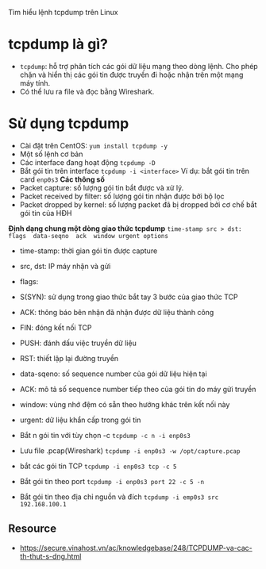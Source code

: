 Tìm hiểu lệnh tcpdump trên Linux

# tcpdump là gì?

- `tcpdump`: hỗ trợ phân tích các gói dữ liệu mạng theo dòng lệnh. Cho phép chặn và hiển thị các gói tin được truyền đi hoặc nhận trên một mạng máy tính.
- Có thể lưu ra file và đọc bằng Wireshark.

# Sử dụng tcpdump

- Cài đặt trên CentOS: 
`yum install tcpdump -y`
- Một số lệnh cơ bản
 - Các interface đang hoạt động
 `tcpdump -D`
 - Bắt gói tin trên interface
 `tcpdump -i <interface>`
Ví dụ: bắt gói tin trên card `enp0s3`
 **Các thông số**
 - Packet capture: số lượng gói tin bắt được và xử lý.
 - Packet received by filter: số lượng gói tin nhận được bởi bộ lọc
 - Packet dropped by kernel: số lượng packet đã bị dropped bởi cơ chế bắt gói tin của HĐH

**Định dạng chung một dòng giao thức tcpdump**
`time-stamp src > dst:  flags  data-seqno  ack  window urgent options`

 - time-stamp: thời gian gói tin được capture
 - src, dst: IP máy nhận và gửi
 - flags: 
  - S(SYN): sử dụng trong giao thức bắt tay 3 bước của giao thức TCP
  - ACK: thông báo bên nhận đã nhận được dữ liệu thành công
  - FIN: đóng kết nối TCP
  - PUSH: đánh dấu việc truyền dữ liệu
  - RST: thiết lập lại đường truyền
 - data-sqeno: số sequence number của gói dữ liệu hiện tại
 - ACK: mô tả số sequence number tiếp theo của gói tin do máy gửi truyền
 - window: vùng nhớ đệm có sẵn theo hướng khác trên kết nối này
 - urgent: dữ liệu khẩn cấp trong gói tin

- Bắt n gói tin với tùy chọn -c
`tcpdump -c n -i enp0s3`
- Lưu file .pcap(Wireshark)
 `tcpdump -i enp0s3 -w /opt/capture.pcap`
- bắt các gói tin TCP
`tcpdump -i enp0s3 tcp -c 5`
- Bắt gói tin theo port
`tcpdump -i enp0s3 port 22 -c 5 -n`
- Bắt gói tin theo địa chỉ nguồn và đích
 `tcpdump -i emp0s3 src 192.168.100.1`

## Resource 
- https://secure.vinahost.vn/ac/knowledgebase/248/TCPDUMP-va-cac-th-thut-s-dng.html